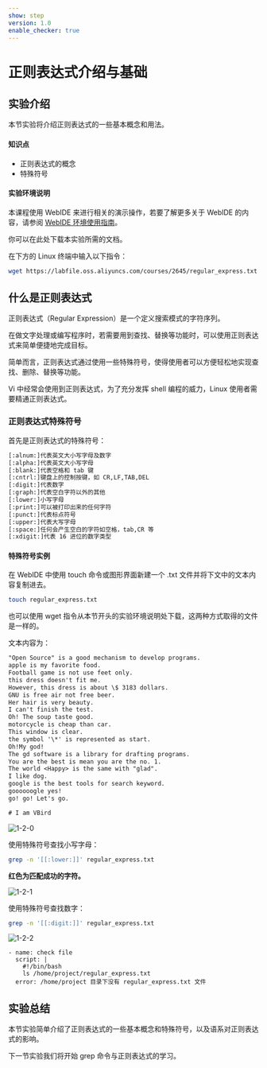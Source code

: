 ```yaml
---
show: step
version: 1.0
enable_checker: true
---
```


# 正则表达式介绍与基础

## 实验介绍

本节实验将介绍正则表达式的一些基本概念和用法。

#### 知识点

- 正则表达式的概念
- 特殊符号

#### 实验环境说明

本课程使用 WebIDE 来进行相关的演示操作，若要了解更多关于 WebIDE 的内容，请参阅 [WebIDE 环境使用指南](https://www.lanqiao.cn/courses/1740)。

你可以在此处下载本实验所需的文档。

在下方的 Linux 终端中输入以下指令：

```bash
wget https://labfile.oss.aliyuncs.com/courses/2645/regular_express.txt
```

## 什么是正则表达式

正则表达式（Regular Expression）是一个定义搜索模式的字符序列。

在做文字处理或编写程序时，若需要用到查找、替换等功能时，可以使用正则表达式来简单便捷地完成目标。

简单而言，正则表达式通过使用一些特殊符号，使得使用者可以方便轻松地实现查找、删除、替换等功能。

Vi 中经常会使用到正则表达式，为了充分发挥 shell 编程的威力，Linux 使用者需要精通正则表达式。

### 正则表达式特殊符号

首先是正则表达式的特殊符号：

```txt
[:alnum:]代表英文大小写字母及数字
[:alpha:]代表英文大小写字母
[:blank:]代表空格和 tab 键
[:cntrl:]键盘上的控制按键，如 CR,LF,TAB,DEL
[:digit:]代表数字
[:graph:]代表空白字符以外的其他
[:lower:]小写字母
[:print:]可以被打印出来的任何字符
[:punct:]代表标点符号
[:upper:]代表大写字母
[:space:]任何会产生空白的字符如空格，tab,CR 等
[:xdigit:]代表 16 进位的数字类型
```

#### 特殊符号实例

在 WebIDE 中使用 touch 命令或图形界面新建一个 .txt 文件并将下文中的文本内容复制进去。

```bash
touch regular_express.txt
```

也可以使用 wget 指令从本节开头的实验环境说明处下载，这两种方式取得的文件是一样的。

文本内容为：

```txt
"Open Source" is a good mechanism to develop programs.
apple is my favorite food.
Football game is not use feet only.
this dress doesn't fit me.
However, this dress is about \$ 3183 dollars.
GNU is free air not free beer.
Her hair is very beauty.
I can't finish the test.
Oh! The soup taste good.
motorcycle is cheap than car.
This window is clear.
the symbol '\*' is represented as start.
Oh!My god!
The gd software is a library for drafting programs.
You are the best is mean you are the no. 1.
The world <Happy> is the same with "glad".
I like dog.
google is the best tools for search keyword.
goooooogle yes!
go! go! Let's go.

# I am VBird
```

![1-2-0](https://doc.shiyanlou.com/courses/2645/484222/e79dc5fe8e3eb3bc8aca398276fa171a-0/wm)

使用特殊符号查找小写字母：

```bash
grep -n '[[:lower:]]' regular_express.txt
```

**红色为匹配成功的字符。**

![1-2-1](https://doc.shiyanlou.com/courses/2645/484222/7bc47bed26ed64b39ec88829508263a3-0/wm)

使用特殊符号查找数字：

```bash
grep -n '[[:digit:]]' regular_express.txt
```

![1-2-2](https://doc.shiyanlou.com/courses/2645/484222/60895d8256708d16d14f360965740324-0/wm)

```checker
- name: check file
  script: |
    #!/bin/bash
    ls /home/project/regular_express.txt
  error: /home/project 目录下没有 regular_express.txt 文件
```

## 实验总结

本节实验简单介绍了正则表达式的一些基本概念和特殊符号，以及语系对正则表达式的影响。

下一节实验我们将开始 grep 命令与正则表达式的学习。